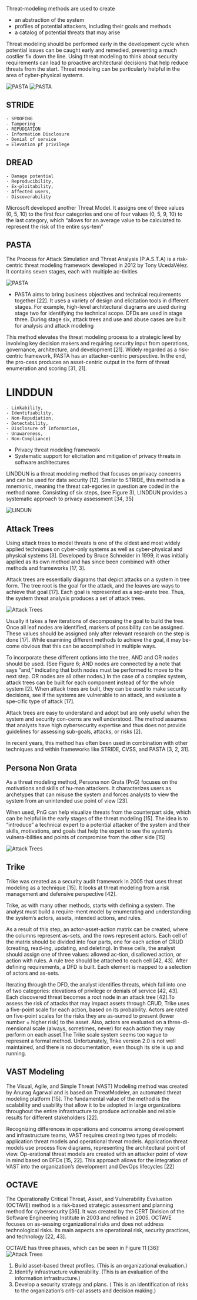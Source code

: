 Threat-modeling methods are used to create

- an abstraction of the system
- profiles of potential attackers, including their goals and methods
- a catalog of potential threats that may arise


Threat modeling should be performed early in the development cycle when potential issues can be caught early and remedied, preventing a much costlier fix down the line. Using threat modeling to think about security requirements can lead to proactive architectural decisions that help reduce threats from the start. 
Threat modeling can be particularly helpful in the area of cyber-physical systems.



![PASTA](https://gyazo.com/141d712a513198988071e5f425870cb4.png)
![PASTA](https://gyazo.com/8b6ea2189b6986541a3941605ab13693.png)



## STRIDE 
    - SPOOFING
    - Tampering 
    - REPUDIATION
    - Information Disclosure
    - Denial of service
    = Elevation pf privilege
    
## DREAD 
    - Damage potential
    - Reproducibility, 
    - Ex-ploitability, 
    - Affected users, 
    - Discoverability

Microsoft developed another Threat Model. It assigns one of three values (0, 5, 10) to the first four categories and one of four values (0, 5, 9, 10) to the last category, which “allows for an average value to be calculated to represent the risk of the entire sys-tem”

## PASTA 
The Process for Attack Simulation and Threat Analysis (P.A.S.T.A) is a risk-centric threat modeling framework developed in 2012 by Tony UcedaVélez. It contains seven stages, each with multiple ac-tivities

![PASTA](https://i.gyazo.com/116f7317d238bf3d9962c9e44e924ca6.png)

- PASTA aims to bring business objectives and technical requirements together [22]. It uses a variety of design and elicitation tools in different stages. For example, high-level architectural diagrams are used
during stage two for identifying the technical scope. DFDs are used in stage three. During stage six, attack trees and use and abuse cases are built for analysis and attack modeling

This method elevates the threat modeling process to a strategic level by involving key decision makers and requiring security input from operations, governance, architecture, and development [21]. Widely regarded as a risk-centric framework, PASTA has an attacker-centric perspective. In the end, the pro-cess produces an asset-centric output in the form of threat enumeration and scoring [31, 21].

# LINDDUN 
    - Linkability, 
    - Identifiability, 
    - Non-Repudiation, 
    - Detectability, 
    - Disclosure of Information,
    - Unawareness, 
    - Non-Compliance) 

- Privacy threat modeling framework
- Systematic support for elicitation and mitigation of privacy threats in software architectures

LINDDUN is a threat modeling method that focuses on privacy concerns and can be used for data security [12]. 
Similar to STRIDE, this method is a mnemonic, meaning the threat cat-egories in question are coded in the method name. 
Consisting of six steps, (see Figure 3), LINDDUN provides a systematic approach to privacy assessment [34, 35]


![LINDUN](https://i.gyazo.com/65866910b718430406043e7b3205332c.png)

## Attack Trees

Using attack trees to model threats is one of the oldest and most widely applied techniques on cyber-only systems as well as cyber-physical and physical systems [3]. Developed by Bruce Schneider in 1999, it was initially applied as its own method and has since been combined with other methods and frameworks [17, 3].

Attack trees are essentially diagrams that depict attacks on a system in tree form. The tree root is the goal for the attack, and the leaves are ways to achieve that goal [17]. Each goal is represented as a sep-arate tree. Thus, the system threat analysis produces a set of attack trees.


![Attack Trees](https://i.gyazo.com/3832ba23fb6aaa5bafa65fb1e8c6b752.png)


Usually it takes a few iterations of decomposing the goal to build the tree. Once all leaf nodes are identified, markers of possibility can be assigned. These values should be assigned only after relevant research on the step is done [17]. 
While examining different methods to achieve the goal, it may be-come obvious that this can be accomplished in multiple ways. 

To incorporate these different options into the tree, AND and OR nodes should be used. (See Figure 6; AND nodes are connected by a note that says “and,” indicating that both nodes must be performed to move to the next step. OR nodes are all other nodes.) In the case of a complex system, attack trees can be built for each component instead of for the whole system [2]. When attack trees are built, they can be used to make security decisions, see if the systems are vulnerable to an attack, and evaluate a spe-cific type of attack [17].

Attack trees are easy to understand and adopt but are only useful when the system and security con-cerns are well understood. The method assumes that analysts have high cybersecurity expertise and thus does not provide guidelines for assessing sub-goals, attacks, or risks [2].

In recent years, this method has often been used in combination with other techniques and within frameworks like STRIDE, CVSS, and PASTA [3, 2, 31].


## Persona Non Grata
As a threat modeling method, Persona non Grata (PnG) focuses on the motivations and skills of hu-man attackers. It characterizes users as archetypes that can misuse the system and forces analysts to view the system from an unintended use point of view [23]. 

When used, PnG can help visualize threats from the counterpart side, which can be helpful in the early stages of the threat modeling [15]. The idea is to “introduce” a technical expert to a potential attacker of the system and their skills, motivations, and goals that help the expert to see the system’s vulnera-bilities and points of compromise from the other side [15]

![Attack Trees](https://i.gyazo.com/c792e8c97afa554223202d41b8cec60b.png)


## Trike

Trike was created as a security audit framework in 2005 that uses threat modeling as a technique [15]. 
It looks at threat modeling from a risk management and defensive perspective [42].  

Trike, as with many other methods, starts with defining a system. The analyst must build a require-ment model by enumerating and understanding the system’s actors, assets, intended actions, and rules.
 
 As a result of this step, an actor-asset-action matrix can be created, where the columns represent as-sets, and the rows represent actors.  Each cell of the matrix should be divided into four parts, one for each action of CRUD (creating, read-ing, updating, and deleting). In these cells, the analyst should assign one of three values: allowed ac-tion, disallowed action, or action with rules. A rule tree should be attached to each cell [42, 43]. After defining requirements, a DFD is built. Each element is mapped to a selection of actors and as-sets.
  
  Iterating through the DFD, the analyst identifies threats, which fall into one of two categories: elevations of privilege or denials of service [42, 43]. Each discovered threat becomes a root node in an attack tree [42].To assess the risk of attacks that may impact assets through CRUD, Trike uses a five-point scale for each action, based on its probability. Actors are rated on five-point scales for the risks they are as-sumed to present (lower number = higher risk) to the asset. Also, actors are evaluated on a three-di-mensional scale (always, sometimes, never) for each action they may perform on each asset.The Trike scale system seems too vague to represent a formal method. Unfortunately, Trike version 2.0 is not well maintained, and there is no documentation, even though its site is up and running.
  
  
  
## VAST Modeling 
 
 The Visual, Agile, and Simple Threat (VAST) Modeling method was created by Anurag Agarwal and is based on ThreatModeler, an automated threat modeling platform [15]. The fundamental value of the method is the scalability and usability that allow it to be adopted in large organizations throughout the entire infrastructure to produce actionable and reliable results for different stakeholders [22]. 
 
 Recognizing differences in operations and concerns among development and infrastructure teams, VAST requires creating two types of models: application threat models and operational threat models. Application threat models use process flow diagrams, representing the architectural point of view. Op-erational threat models are created with an attacker point of view in mind based on DFDs [15, 22]. This approach allows for the integration of VAST into the organization’s development and DevOps lifecycles [22]
 
 
## OCTAVE
 
The Operationally Critical Threat, Asset, and Vulnerability Evaluation (OCTAVE) method is a risk-based strategic assessment and planning method for cybersecurity [36]. It was created by the CERT Division of the Software Engineering Institute in 2003 and refined in 2005. OCTAVE focuses on as-sessing organizational risks and does not address technological risks. Its main aspects are operational risk, security practices, and technology [22, 43].

OCTAVE has three phases, which can be seen in Figure 11 [36]:
![Attack Trees](https://gyazo.com/7a13db4b225a990655695fec6f0fdbb9.png)

1. Build asset-based threat profiles. (This is an organizational evaluation.) 
2. Identify infrastructure vulnerability. (This is an evaluation of the information infrastructure.)
3. Develop a security strategy and plans. ( This is an identification of risks to the organization’s criti-cal assets and decision making.) 